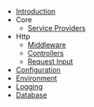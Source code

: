 - [Introduction](/)
- Core
  - [Service Providers](core/serviceproviders.md)
- Http
  - [Middleware](http/middleware.md)
  - [Controllers](http/controllers.md)
  - [Request Input](http/requestinput.md)
- [Configuration](configuration.md)
- [Environment](environment.md)
- [Logging](logging.md)
- [Database](database.md)
